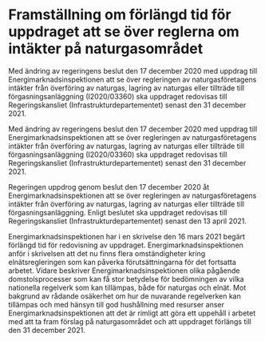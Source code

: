 # Framställning om förlängd tid för uppdraget att se över reglerna om intäkter på naturgasområdet

Med ändring av regeringens beslut den 17 december 2020 med uppdrag till Energimarknadsinspektionen att se över regleringen av naturgasföretagens intäkter från överföring av naturgas, lagring av naturgas eller tillträde till förgasningsanläggning (I2020/03360) ska uppdraget redovisas till Regeringskansliet (Infrastrukturdepartementet) senast den 31 december 2021.

Med ändring av regeringens beslut den 17 december 2020 med uppdrag till Energimarknadsinspektionen att se över regleringen av naturgasföretagens intäkter från överföring av naturgas, lagring av naturgas eller tillträde till förgasningsanläggning (I2020/03360) ska uppdraget redovisas till Regeringskansliet (Infrastrukturdepartementet) senast den 31 december 2021.

Regeringen uppdrog genom beslut den 17 december 2020 åt Energimarknadsinspektionen att se över regleringen av naturgasföretagens intäkter från överföring av naturgas, lagring av naturgas eller tillträde till förgasningsanläggning. Enligt beslutet ska uppdraget redovisas till Regeringskansliet (Infrastrukturdepartementet) senast den 13 april 2021.

Energimarknadsinspektionen har i en skrivelse den 16 mars 2021 begärt förlängd tid för redovisning av uppdraget. Energimarknadsinspektionen anför i skrivelsen att det nu finns flera omständigheter kring elnätsregleringen som kan påverka förutsättningarna för det fortsatta arbetet. Vidare beskriver Energimarknadsinspektionen olika pågående domstolsprocesser som kan få stor betydelse för bedömningen av vilka nationella regelverk som kan tillämpas, både för naturgas och elnät. Mot bakgrund av rådande osäkerhet om hur de nuvarande regelverken kan tillämpas och med hänsyn till god hushållning med resurser anser Energimarknadsinspektionen att det är rimligt att göra ett uppehåll i arbetet med att ta fram förslag på naturgasområdet och att uppdraget förlängs till den 31 december 2021.
